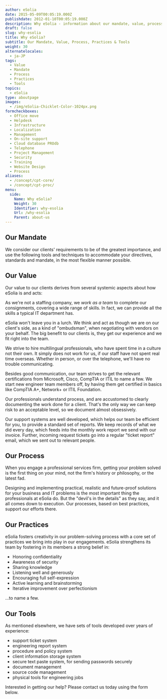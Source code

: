 ```yaml
---
author: eSolia
date: 2015-05-09T00:05:19.000Z
publishdate: 2012-01-10T00:05:19.000Z
description: Why eSolia - information about our mandate, value, process, practices and tools.
draft: false
slug: why-esolia
title: Why eSolia?
subtitle: Our Mandate, Value, Process, Practices & Tools
weight: 30
alternatelocales:
  - ja-JP
tags:
  - Value
  - Mandate
  - Process
  - Practices
  - Tools
topics:
  - eSolia
type: aboutpage
images:
  - /img/eSolia-Chicklet-Color-1024px.png
formcheckboxes:
  - Office move
  - Helpdesk
  - Infrastructure
  - Localization
  - Management
  - On-site support
  - Cloud database PROdb
  - Telephone
  - Project Management
  - Security
  - Training
  - Website Design
  - Process
aliases:
  - /concept/cpt-core/
  - /concept/cpt-proc/
menu:
  side:
    Name: Why eSolia?
    Weight: 30
    Identifier: why-esolia
    Url: /why-esolia
    Parent: about-us
---
```


## Our Mandate
We consider our clients' requirements to be of the greatest importance, and use the following tools and techniques to accommodate your directives, standards and mandate, in the most flexible manner possible.

## Our Value

Our value to our clients derives from several systemic aspects about how eSolia is and acts:

<i class="small mdi-social-people grey-text text-darken-2 left"></i> As we're not a staffing company, we _work as a team_ to complete our consignments, covering a wide range of skills. In fact, we can provide all the skills a typical IT department has.

<i class="small mdi-hardware-security grey-text text-darken-2 left"></i> eSolia won't leave you in a lurch. We think and act as though we are on our client's side, as a kind of "ombudsman", when negotiating with vendors on your behalf. The big benefit to our clients is, they get our experience and we fit right into the team.

<i class="small mdi-communication-forum grey-text text-darken-2 left"></i> We strive to hire multilingual professionals, who have spent time in a culture not their own. It simply does not work for us, if our staff have not spent real time overseas. Whether in person, or over the telephone, we'll have no trouble communicating.

<i class="small mdi-action-bookmark-outline grey-text text-darken-2 left"></i> Besides good communication, our team strives to get the relevant certifications from Microsoft, Cisco, CompTIA or ITIL to name a few. We start new engineer team members off, by having them get certified in basics like CompTIA A+, Network+ or ITIL Foundation.

<i class="small mdi-editor-mode-edit grey-text text-darken-2 left"></i> Our professionals understand process, and are accustomed to clearly documenting the work done for a client. That's the only way we can keep risk to an acceptable level, so we document almost obsessively.

<i class="small mdi-toggle-check-box grey-text text-darken-2 left"></i> Our support systems are well developed, which helps our team be efficient for you, to provide a standard set of reports. We keep records of what we did every day, which feeds into the monthly work report we send with our invoice. Further, incoming request tickets go into a regular "ticket report" email, which we sent out to relevant people.

## Our Process

When you engage a professional services firm, getting your problem solved is the first thing on your mind, not the firm's history or philosophy, or the latest fad.

Designing and implementing practical, realistic and future-proof solutions for your business and IT problems is the most important thing the professionals at eSolia do. But the "devil's in the details" as they say, and it all comes down to execution. Our processes, based on best practices, support our efforts there.

## Our Practices

eSolia fosters creativity in our problem-solving process with a core set of practices we bring into play in our engagements. eSolia strengthens its team by fostering in its members a strong belief in:

* Honoring confidentiality
* Awareness of security
* Sharing knowledge
* Listening well and generously
* Encouraging full self-expression
* Active learning and brainstorming
* Iterative improvement over perfectionism

...to name a few.

## Our Tools

As mentioned elsewhere, we have sets of tools developed over years of experience:

* support ticket system
* engineering report system
* procedure and policy system
* client information storage system
* secure text paste system, for sending passwords securely
* document management
* source code management
* physical tools for engineering jobs

Interested in getting our help? Please contact us today using the form below.
